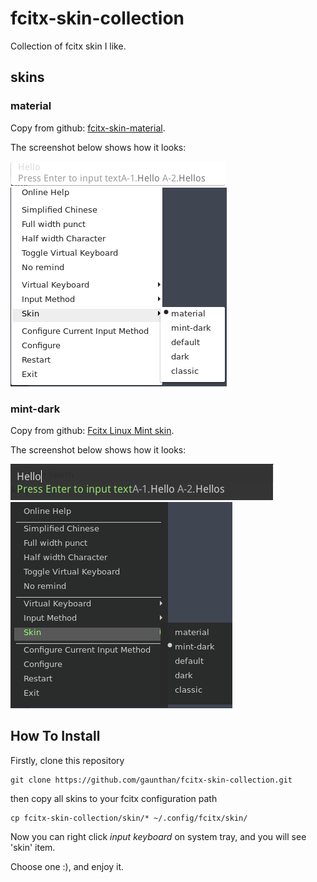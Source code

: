 # fcitx-skin-collection
Collection of fcitx skin I like.

## skins
### material
Copy from github: [fcitx-skin-material](https://github.com/ootaharuki99/fcitx-skin-material).

The screenshot below shows how it looks:

![](screenshots/material-inputdialog.png)
![](screenshots/material-panel.png)

### mint-dark
Copy from github: [Fcitx Linux Mint skin](https://github.com/fu-sen/fcitx-mint-skin.git).

The screenshot below shows how it looks:

![](screenshots/mint-dark-inputdialog.png)
![](screenshots/mint-dark-panel.png)

## How To Install
Firstly, clone this repository

	git clone https://github.com/gaunthan/fcitx-skin-collection.git

then copy all skins to your fcitx configuration path

	cp fcitx-skin-collection/skin/* ~/.config/fcitx/skin/

Now you can right click *input keyboard* on system tray, and you will see 'skin' item.

Choose one :), and enjoy it.

